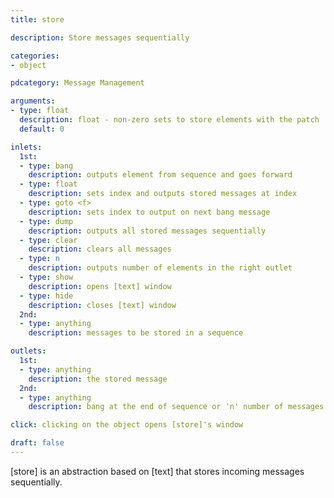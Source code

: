 ```yaml
---
title: store

description: Store messages sequentially

categories:
- object

pdcategory: Message Management 

arguments:
- type: float
  description: float - non-zero sets to store elements with the patch
  default: 0

inlets:
  1st:
  - type: bang
    description: outputs element from sequence and goes forward
  - type: float
    description: sets index and outputs stored messages at index
  - type: goto <f>
    description: sets index to output on next bang message
  - type: dump
    description: outputs all stored messages sequentially
  - type: clear
    description: clears all messages
  - type: n
    description: outputs number of elements in the right outlet
  - type: show
    description: opens [text] window
  - type: hide
    description: closes [text] window
  2nd:
  - type: anything
    description: messages to be stored in a sequence

outlets:
  1st:
  - type: anything
    description: the stored message
  2nd:
  - type: anything
    description: bang at the end of sequence or 'n' number of messages

click: clicking on the object opens [store]'s window

draft: false
---
```


[store] is an abstraction based on [text] that stores incoming messages sequentially.
